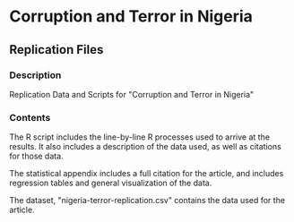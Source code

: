 # Corruption and Terror in Nigeria
## Replication Files

### Description
Replication Data and Scripts for "Corruption and Terror in Nigeria"

### Contents
The R script includes the line-by-line R processes used to arrive at the results. It also includes a description of the data used, as well as citations for those data.

The statistical appendix includes a full citation for the article, and includes regression tables and general visualization of the data.

The dataset, "nigeria-terror-replication.csv" contains the data used for the article.
